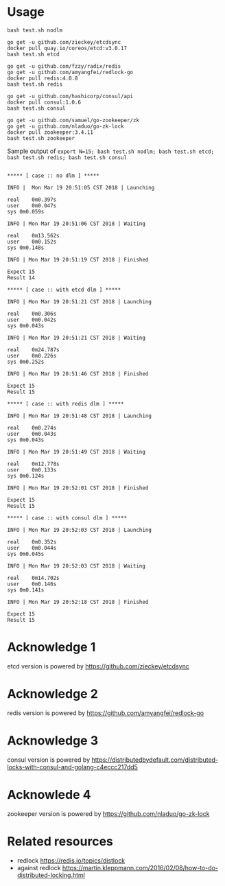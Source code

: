 # Usage

```
bash test.sh nodlm

go get -u github.com/zieckey/etcdsync
docker pull quay.io/coreos/etcd:v3.0.17
bash test.sh etcd

go get -u github.com/fzzy/radix/redis
go get -u github.com/amyangfei/redlock-go
docker pull redis:4.0.8
bash test.sh redis

go get -u github.com/hashicorp/consul/api
docker pull consul:1.0.6
bash test.sh consul

go get -u github.com/samuel/go-zookeeper/zk
go get -u github.com/nladuo/go-zk-lock
docker pull zookeeper:3.4.11
bash test.sh zookeeper
```

Sample output of `export N=15; bash test.sh nodlm; bash test.sh etcd; bash test.sh redis; bash test.sh consul`

```

***** [ case :: no dlm ] *****

INFO |  Mon Mar 19 20:51:05 CST 2018 | Launching

real    0m0.397s
user    0m0.047s
sys 0m0.059s

INFO | Mon Mar 19 20:51:06 CST 2018 | Waiting

real    0m13.562s
user    0m0.152s
sys 0m0.148s

INFO | Mon Mar 19 20:51:19 CST 2018 | Finished

Expect 15
Result 14

***** [ case :: with etcd dlm ] *****

INFO | Mon Mar 19 20:51:21 CST 2018 | Launching

real    0m0.306s
user    0m0.042s
sys 0m0.043s

INFO | Mon Mar 19 20:51:21 CST 2018 | Waiting

real    0m24.787s
user    0m0.226s
sys 0m0.252s

INFO | Mon Mar 19 20:51:46 CST 2018 | Finished

Expect 15
Result 15

***** [ case :: with redis dlm ] *****

INFO | Mon Mar 19 20:51:48 CST 2018 | Launching

real    0m0.274s
user    0m0.043s
sys 0m0.043s

INFO | Mon Mar 19 20:51:49 CST 2018 | Waiting

real    0m12.778s
user    0m0.133s
sys 0m0.124s

INFO | Mon Mar 19 20:52:01 CST 2018 | Finished

Expect 15
Result 15

***** [ case :: with consul dlm ] *****

INFO | Mon Mar 19 20:52:03 CST 2018 | Launching

real    0m0.352s
user    0m0.044s
sys 0m0.045s

INFO | Mon Mar 19 20:52:03 CST 2018 | Waiting

real    0m14.702s
user    0m0.146s
sys 0m0.141s

INFO | Mon Mar 19 20:52:18 CST 2018 | Finished

Expect 15
Result 15
```

# Acknowledge 1

etcd version is powered by https://github.com/zieckey/etcdsync

# Acknowledge 2

redis version is powered by https://github.com/amyangfei/redlock-go

# Acknowledge 3

consul version is powered by https://distributedbydefault.com/distributed-locks-with-consul-and-golang-c4eccc217dd5

# Acknowlede 4

zookeeper version is powered by https://github.com/nladuo/go-zk-lock

# Related resources

* redlock https://redis.io/topics/distlock
* against redlock https://martin.kleppmann.com/2016/02/08/how-to-do-distributed-locking.html
